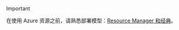 > [!IMPORTANT]
> 在使用 Azure 资源之前，请熟悉部署模型：[Resource Manager 和经典](../articles/azure-resource-manager/resource-manager-deployment-model.md)。